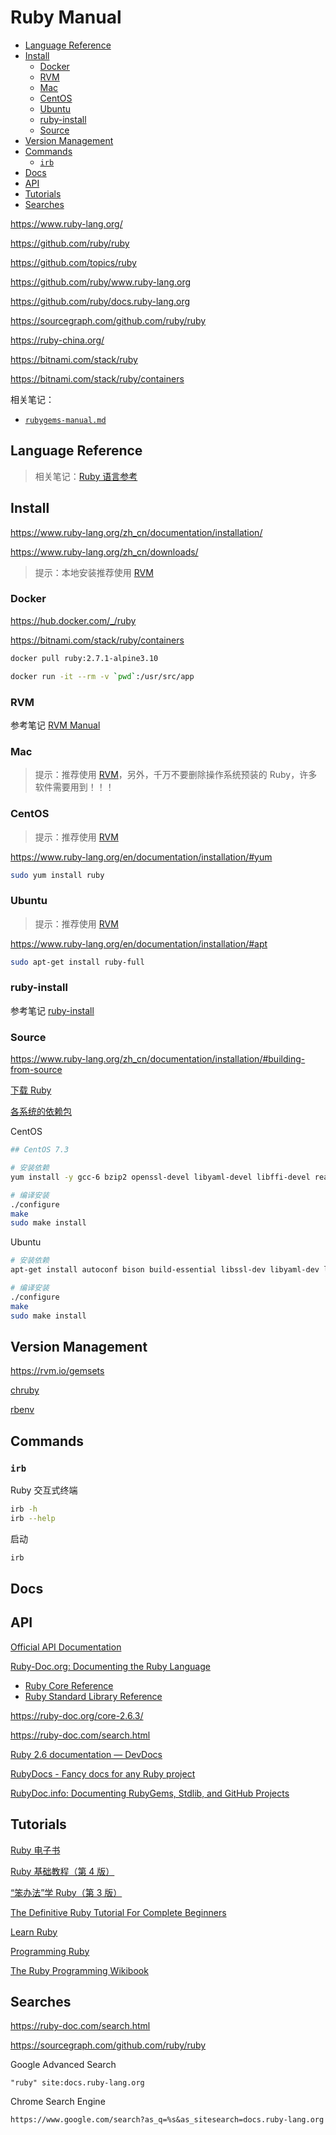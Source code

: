 <!-- omit in toc -->
# Ruby Manual

- [Language Reference](#language-reference)
- [Install](#install)
  - [Docker](#docker)
  - [RVM](#rvm)
  - [Mac](#mac)
  - [CentOS](#centos)
  - [Ubuntu](#ubuntu)
  - [ruby-install](#ruby-install)
  - [Source](#source)
- [Version Management](#version-management)
- [Commands](#commands)
  - [`irb`](#irb)
- [Docs](#docs)
- [API](#api)
- [Tutorials](#tutorials)
- [Searches](#searches)

<https://www.ruby-lang.org/>

<https://github.com/ruby/ruby>

<https://github.com/topics/ruby>

<https://github.com/ruby/www.ruby-lang.org>

<https://github.com/ruby/docs.ruby-lang.org>

<https://sourcegraph.com/github.com/ruby/ruby>

<https://ruby-china.org/>

<https://bitnami.com/stack/ruby>

<https://bitnami.com/stack/ruby/containers>

相关笔记：

- [`rubygems-manual.md`](rubygems-manual.md)

## Language Reference

> 相关笔记：[Ruby 语言参考](/langs/ruby/README.md)

<!-- #ruby-install -->
## Install

<https://www.ruby-lang.org/zh_cn/documentation/installation/>

<https://www.ruby-lang.org/zh_cn/downloads/>

> 提示：本地安装推荐使用 [RVM](#rvm)

<!-- #ruby-docker -->
### Docker

<https://hub.docker.com/_/ruby>

<https://bitnami.com/stack/ruby/containers>

```bash
docker pull ruby:2.7.1-alpine3.10
```

```bash
docker run -it --rm -v `pwd`:/usr/src/app
```

### RVM

参考笔记 [RVM Manual](rvm-manual.md)

### Mac

> 提示：推荐使用 [RVM](#rvm)，另外，千万不要删除操作系统预装的 Ruby，许多软件需要用到！！！

### CentOS

> 提示：推荐使用 [RVM](#rvm)

<https://www.ruby-lang.org/en/documentation/installation/#yum>

```bash
sudo yum install ruby
```

### Ubuntu

> 提示：推荐使用 [RVM](#rvm)

<https://www.ruby-lang.org/en/documentation/installation/#apt>

```bash
sudo apt-get install ruby-full
```

### ruby-install

参考笔记 [ruby-install](ruby-install.md)

### Source

<https://www.ruby-lang.org/zh_cn/documentation/installation/#building-from-source>

[下载 Ruby](https://www.ruby-lang.org/zh_cn/downloads/)

[各系统的依赖包](https://github.com/rbenv/ruby-build/wiki#suggested-build-environment)

CentOS

```bash
## CentOS 7.3

# 安装依赖
yum install -y gcc-6 bzip2 openssl-devel libyaml-devel libffi-devel readline-devel zlib-devel gdbm-devel ncurses-devel

# 编译安装
./configure
make
sudo make install
```

Ubuntu

```bash
# 安装依赖
apt-get install autoconf bison build-essential libssl-dev libyaml-dev libreadline6-dev zlib1g-dev libncurses5-dev libffi-dev libgdbm5 libgdbm-dev

# 编译安装
./configure
make
sudo make install
```

## Version Management

<https://rvm.io/gemsets>

[chruby](https://github.com/postmodern/chruby)

[rbenv](rbenv-manual.md)

<!-- #ruby-cmd -->
## Commands

### `irb`

Ruby 交互式终端

```bash
irb -h
irb --help
```

启动

```bash
irb
```

## Docs

<!-- #ruby-api -->
## API

[Official API Documentation](https://docs.ruby-lang.org/en/)

[Ruby-Doc.org: Documenting the Ruby Language](https://ruby-doc.org/)

- [Ruby Core Reference](http://www.ruby-doc.org/core)
- [Ruby Standard Library Reference](http://www.ruby-doc.org/stdlib)

<https://ruby-doc.org/core-2.6.3/>

<https://ruby-doc.com/search.html>

[Ruby 2.6 documentation — DevDocs](https://devdocs.io/ruby~2.6/)

[RubyDocs - Fancy docs for any Ruby project](https://rubydocs.org/)

[RubyDoc.info: Documenting RubyGems, Stdlib, and GitHub Projects](https://www.rubydoc.info/gems)

<!-- #ruby-tutorial -->
## Tutorials

[Ruby 电子书](http://mrhuangyuhui.gitee.io/ruby-books/)

[Ruby 基础教程（第 4 版）](/tutorials/ruby/ruby-programming-4/README.md)

[“笨办法”学 Ruby（第 3 版）](/tutorials/ruby/learn-ruby-the-hard-way-3/README.md)

[The Definitive Ruby Tutorial For Complete Beginners](https://www.rubyguides.com/ruby-tutorial/)

[Learn Ruby](https://www.tutorialspoint.com/ruby/index.htm)

[Programming Ruby](http://www.ruby-doc.org/docs/ProgrammingRuby/)

[The Ruby Programming Wikibook](http://en.wikibooks.org/wiki/Ruby_programming_language)

## Searches

<https://ruby-doc.com/search.html>

<https://sourcegraph.com/github.com/ruby/ruby>

Google Advanced Search

```
"ruby" site:docs.ruby-lang.org
```

Chrome Search Engine

```
https://www.google.com/search?as_q=%s&as_sitesearch=docs.ruby-lang.org
```
